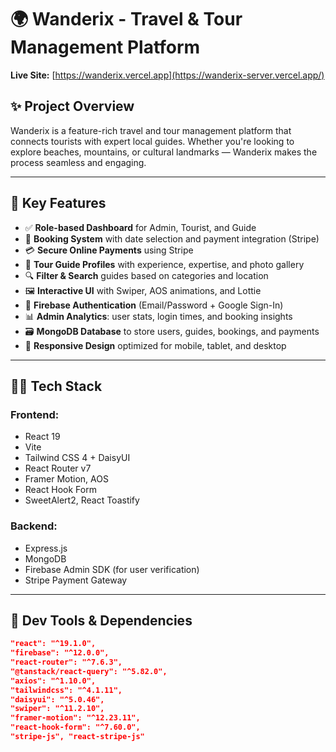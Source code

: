 # 🌍 Wanderix - Travel & Tour Management Platform

**Live Site:** [https://wanderix.vercel.app](https://wanderix-server.vercel.app/)


## ✨ Project Overview

Wanderix is a feature-rich travel and tour management platform that connects tourists with expert local guides. Whether you're looking to explore beaches, mountains, or cultural landmarks — Wanderix makes the process seamless and engaging.

---

## 🚀 Key Features

- ✅ **Role-based Dashboard** for Admin, Tourist, and Guide
- 📅 **Booking System** with date selection and payment integration (Stripe)
- 💳 **Secure Online Payments** using Stripe
- 🧭 **Tour Guide Profiles** with experience, expertise, and photo gallery
- 🔍 **Filter & Search** guides based on categories and location
- 🖼️ **Interactive UI** with Swiper, AOS animations, and Lottie
- 🔐 **Firebase Authentication** (Email/Password + Google Sign-In)
- 📊 **Admin Analytics**: user stats, login times, and booking insights
- 🗃️ **MongoDB Database** to store users, guides, bookings, and payments
- 📱 **Responsive Design** optimized for mobile, tablet, and desktop

---

## 🧑‍💻 Tech Stack

### Frontend:
- React 19
- Vite
- Tailwind CSS 4 + DaisyUI
- React Router v7
- Framer Motion, AOS
- React Hook Form
- SweetAlert2, React Toastify

### Backend:
- Express.js
- MongoDB
- Firebase Admin SDK (for user verification)
- Stripe Payment Gateway

---

## 🔧 Dev Tools & Dependencies

```json
"react": "^19.1.0",
"firebase": "^12.0.0",
"react-router": "^7.6.3",
"@tanstack/react-query": "^5.82.0",
"axios": "^1.10.0",
"tailwindcss": "^4.1.11",
"daisyui": "^5.0.46",
"swiper": "^11.2.10",
"framer-motion": "^12.23.11",
"react-hook-form": "^7.60.0",
"stripe-js", "react-stripe-js"
